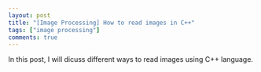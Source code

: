 ```yaml
---
layout: post
title: "[Image Processing] How to read images in C++"
tags: ["image processing"]
comments: true
---
```


In this post, I will dicuss different ways to read images using C++ language.
